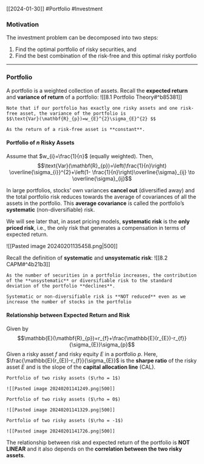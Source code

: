 [[2024-01-30]] #Portfolio #Investment 

### Motivation 
The investment problem can be decomposed into two steps:
1. Find the optimal portfolio of risky securities, and
2. Find the best combination of the risk-free and this optimal risky portfolio 

---
### Portfolio 
A portfolio is a weighted collection of assets. Recall the **expected return** and **variance of return** of a portfolio: ![[8.1 Portfolio Theory#^b85381]]

```ad-note
Note that if our portfolio has exactly one risky assets and one risk-free asset, the variance of the portfolio is
$$\text{Var}(\mathbf{R}_{p})=w_{E}^{2}\sigma_{E}^{2} $$

As the return of a risk-free asset is **constant**.
```

#### Portfolio of $n$ Risky Assets 
Assume that $w_{i}=\frac{1}{n}$ (equally weighted). Then,
$$\text{Var}(\mathbf{R}_{p})=\left(\frac{1}{n}\right) \overline{\sigma_{i}}^{2}+\left(1- \frac{1}{n}\right)\overline{\sigma}_{ij} \to \overline{\sigma}_{ij}$$

In large portfolios, stocks’ own variances **cancel out** (diversified away) and the total portfolio risk reduces towards the average of covariances of all the assets in the portfolio. This **average covariance** is called the portfolio’s **systematic** (non-diversifiable) risk.

We will see later that, in asset pricing models, **systematic risk** is the **only priced risk**, i.e., the only risk that generates a compensation in terms of expected return.

![[Pasted image 20240201135458.png|500]]

Recall the definition of **systematic** and **unsystematic risk**: ![[8.2 CAPM#^4b21b3]]
```ad-summary
As the number of securities in a portfolio increases, the contribution of the **unsystematic** or diversifiable risk to the standard deviation of the portfolio **declines**.

Systematic or non-diversifiable risk is **NOT reduced** even as we increase the number of stocks in the portfolio
```

#### Relationship between Expected Return and Risk 
Given by
$$\mathbb{E}(\mathbf{R}_{p})=r_{f}+\frac{\mathbb{E}(r_{E})-r_{f}}{\sigma_{E}}\sigma_{p}$$
Given a risky asset $f$ and risky equity $E$ in a portfolio $p$.  Here, $\frac{\mathbb{E}(r_{E})-r_{f}}{\sigma_{E}}$ is the **sharpe ratio** of the risky asset $E$ and is the slope of the **capital allocation line** (CAL).

```ad-example
Portfolio of two risky assets ($\rho = 1$)

![[Pasted image 20240201141249.png|500]]
```

```ad-example
Portfolio of two risky assets ($\rho = 0$)

![[Pasted image 20240201141329.png|500]]
```

```ad-example
Portfolio of two risky assets ($\rho = -1$)

![[Pasted image 20240201141726.png|500]]
```

The relationship between risk and expected return of the portfolio is **NOT LINEAR** and it also depends on the **correlation between the two risky assets**.
